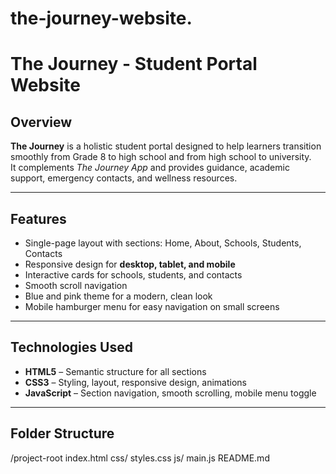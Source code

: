 # the-journey-website.
# The Journey - Student Portal Website

## Overview
**The Journey** is a holistic student portal designed to help learners transition smoothly from Grade 8 to high school and from high school to university.  
It complements *The Journey App* and provides guidance, academic support, emergency contacts, and wellness resources.

---

## Features
- Single-page layout with sections: Home, About, Schools, Students, Contacts
- Responsive design for **desktop, tablet, and mobile**
- Interactive cards for schools, students, and contacts
- Smooth scroll navigation
- Blue and pink theme for a modern, clean look
- Mobile hamburger menu for easy navigation on small screens

---

## Technologies Used
- **HTML5** – Semantic structure for all sections
- **CSS3** – Styling, layout, responsive design, animations
- **JavaScript** – Section navigation, smooth scrolling, mobile menu toggle

---

## Folder Structure

/project-root
index.html
css/
styles.css
js/
main.js
README.md
